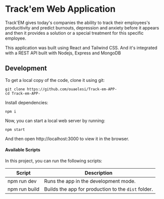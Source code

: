 # Track'em Web Application
 Track'EM gives today's companies the ability to track their employees's producitivity and predict burnouts, depression and anxiety before it appears and then it provides a solution or a special treatment for this specific employee.

This application was built using React and Tailwind CSS. And it's integrated with a REST API built with Nodejs, Express and MongoDB 

## Development

To get a local copy of the code, clone it using git:

```
git clone https://github.com/ouaelesi/Track-em-APP-
cd Track-em-APP-
```

Install dependencies:

```
npm i
```

Now, you can start a local web server by running:

```
npm start
```

And then open http://localhost:3000 to view it in the browser.

#### Available Scripts

In this project, you can run the following scripts:

| Script        | Description                                         |
| ------------- | --------------------------------------------------- |
| npm run dev   | Runs the app in the development mode.               |
| npm run build | Builds the app for production to the `dist` folder. |
